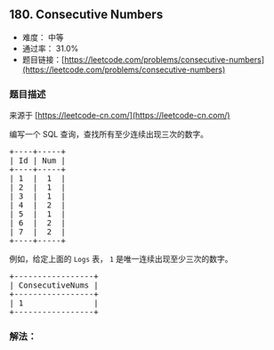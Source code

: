 ## 180. Consecutive Numbers

- 难度： 中等
- 通过率： 31.0%
- 题目链接：[https://leetcode.com/problems/consecutive-numbers](https://leetcode.com/problems/consecutive-numbers)


### 题目描述

来源于 [https://leetcode-cn.com/](https://leetcode-cn.com/)

<p>编写一个 SQL 查询，查找所有至少连续出现三次的数字。</p>

<pre>+----+-----+
| Id | Num |
+----+-----+
| 1  |  1  |
| 2  |  1  |
| 3  |  1  |
| 4  |  2  |
| 5  |  1  |
| 6  |  2  |
| 7  |  2  |
+----+-----+
</pre>

<p>例如，给定上面的 <code>Logs</code> 表， <code>1</code> 是唯一连续出现至少三次的数字。</p>

<pre>+-----------------+
| ConsecutiveNums |
+-----------------+
| 1               |
+-----------------+
</pre>


### 解法：